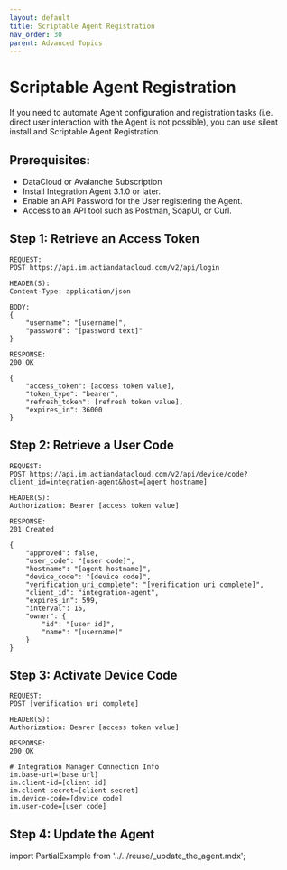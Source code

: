 ```yaml
---
layout: default
title: Scriptable Agent Registration
nav_order: 30
parent: Advanced Topics
---
```

# Scriptable Agent Registration

If you need to automate Agent configuration and registration tasks (i.e. direct user interaction with the Agent is not possible), you can use silent install and Scriptable Agent Registration.

## Prerequisites:

* DataCloud or Avalanche Subscription
* Install Integration Agent 3.1.0 or later.
* Enable an API Password for the User registering the Agent.
* Access to an API tool such as Postman, SoapUI, or Curl.

## Step 1: Retrieve an Access Token

```
REQUEST:
POST https://api.im.actiandatacloud.com/v2/api/login

HEADER(S):
Content-Type: application/json

BODY:
{
    "username": "[username]",
    "password": "[password text]"
}
```

```
RESPONSE:
200 OK

{
    "access_token": [access token value],
    "token_type": "bearer",
    "refresh_token": [refresh token value],
    "expires_in": 36000
}
```

## Step 2: Retrieve a User Code

```
REQUEST:
POST https://api.im.actiandatacloud.com/v2/api/device/code?client_id=integration-agent&host=[agent hostname]

HEADER(S):
Authorization: Bearer [access token value]
```

```
RESPONSE:
201 Created

{
    "approved": false,
    "user_code": "[user code]",
    "hostname": "[agent hostname]",
    "device_code": "[device code]",
    "verification_uri_complete": "[verification uri complete]",
    "client_id": "integration-agent",
    "expires_in": 599,
    "interval": 15,
    "owner": {
        "id": "[user id]",
        "name": "[username]"
    }
}
```

## Step 3: Activate Device Code

```
REQUEST:
POST [verification uri complete]

HEADER(S):
Authorization: Bearer [access token value]
```

```
RESPONSE:
200 OK

# Integration Manager Connection Info
im.base-url=[base url]
im.client-id=[client id]
im.client-secret=[client secret]
im.device-code=[device code]
im.user-code=[user code]
```

## Step 4: Update the Agent

import PartialExample from '../../reuse/_update_the_agent.mdx';

<PartialExample name="update_the_agent" />